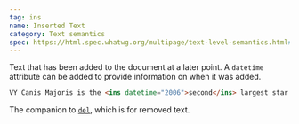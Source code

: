 ```yaml
---
tag: ins
name: Inserted Text
category: Text semantics
spec: https://html.spec.whatwg.org/multipage/text-level-semantics.html#the-ins-element
---
```


Text that has been added to the document at a later point. A `datetime` attribute can be added to provide information on when it was added.

<!-- prettier-ignore-start -->
```html
VY Canis Majoris is the <ins datetime="2006">second</ins> largest star in the Milky Way.
```
<!-- prettier-ignore-end -->

The companion to [`del`](#del), which is for removed text.
